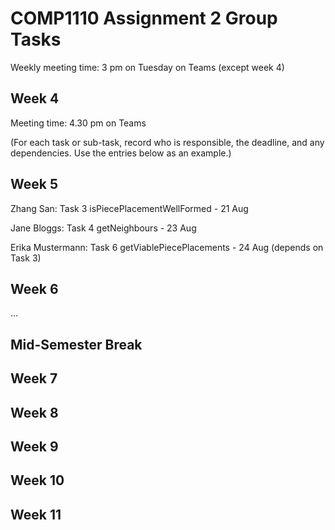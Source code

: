 # COMP1110 Assignment 2 Group Tasks

Weekly meeting time: 3 pm on Tuesday on Teams (except week 4)


## Week 4
Meeting time: 4.30 pm on Teams 


(For each task or sub-task, record who is responsible, the deadline, and any dependencies.
Use the entries below as an example.)


## Week 5

Zhang San: Task 3 isPiecePlacementWellFormed - 21 Aug

Jane Bloggs: Task 4 getNeighbours - 23 Aug

Erika Mustermann: Task 6 getViablePiecePlacements - 24 Aug (depends on Task 3)

## Week 6

...

## Mid-Semester Break

## Week 7

## Week 8

## Week 9

## Week 10

## Week 11
